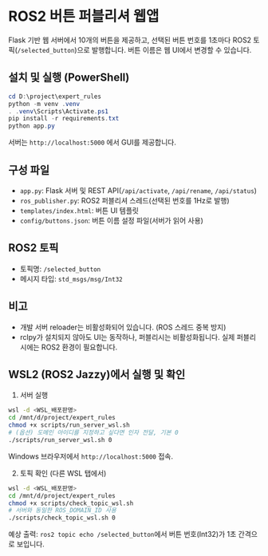 ROS2 버튼 퍼블리셔 웹앱
=================================

Flask 기반 웹 서버에서 10개의 버튼을 제공하고, 선택된 버튼 번호를 1초마다 ROS2 토픽(`/selected_button`)으로 발행합니다. 버튼 이름은 웹 UI에서 변경할 수 있습니다.

설치 및 실행 (PowerShell)
---------------------------------

```powershell
cd D:\project\expert_rules
python -m venv .venv
. .venv\Scripts\Activate.ps1
pip install -r requirements.txt
python app.py
```

서버는 `http://localhost:5000` 에서 GUI를 제공합니다.

구성 파일
---------------------------------

- `app.py`: Flask 서버 및 REST API(`/api/activate`, `/api/rename`, `/api/status`)
- `ros_publisher.py`: ROS2 퍼블리셔 스레드(선택된 번호를 1Hz로 발행)
- `templates/index.html`: 버튼 UI 템플릿
- `config/buttons.json`: 버튼 이름 설정 파일(서버가 읽어 사용)

ROS2 토픽
---------------------------------

- 토픽명: `/selected_button`
- 메시지 타입: `std_msgs/msg/Int32`

비고
---------------------------------

- 개발 서버 reloader는 비활성화되어 있습니다. (ROS 스레드 중복 방지)
- rclpy가 설치되지 않아도 UI는 동작하나, 퍼블리시는 비활성화됩니다. 실제 퍼블리시에는 ROS2 환경이 필요합니다.

WSL2 (ROS2 Jazzy)에서 실행 및 확인
---------------------------------

1) 서버 실행
```bash
wsl -d <WSL_배포판명>
cd /mnt/d/project/expert_rules
chmod +x scripts/run_server_wsl.sh
# (옵션) 도메인 아이디를 지정하고 싶다면 인자 전달, 기본 0
./scripts/run_server_wsl.sh 0
```
Windows 브라우저에서 `http://localhost:5000` 접속.

2) 토픽 확인 (다른 WSL 탭에서)
```bash
wsl -d <WSL_배포판명>
cd /mnt/d/project/expert_rules
chmod +x scripts/check_topic_wsl.sh
# 서버와 동일한 ROS_DOMAIN_ID 사용
./scripts/check_topic_wsl.sh 0
```
예상 출력: `ros2 topic echo /selected_button`에서 버튼 번호(Int32)가 1초 간격으로 보입니다.


